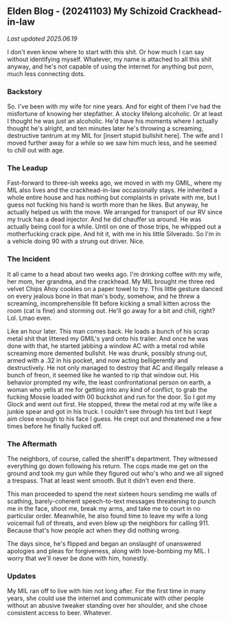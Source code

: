 ## Elden Blog - (20241103) My Schizoid Crackhead-in-law
*Last updated 2025.06.19*

I don't even know where to start with this shit. Or how much I can say without
identifying myself. Whatever, my name is attached to all this shit anyway, and
he's not capable of using the internet for anything but porn, much less
connecting dots.

### Backstory
So. I've been with my wife for nine years. And for eight of them I've had the
misfortune of knowing her stepfather. A stocky lifelong alcoholic. Or at least
I thought he was *just* an alcoholic. He'd have his moments where I actually
thought he's alright, and ten minutes later he's throwing a screaming,
destructive tantrum at my MIL for [insert stupid bullshit here]. The wife and I
moved further away for a while so we saw him much less, and he seemed to chill
out with age.

### The Leadup
Fast-forward to three-ish weeks ago, we moved in with my GMIL, where my MIL
also lives and the crackhead-in-law occasionally stays. He inherited a whole
entire house and has nothing but complaints in private with me, but I guess not
fucking his hand is worth more than he likes. But anyway, he actually helped
us with the move. We arranged for transport of our RV since my truck has a dead
injector. And he did chauffer us around. He was actually being cool for a
while. Until on one of those trips, he whipped out a motherfucking crack pipe.
And hit it, with me in his little Silverado. So I'm in a vehicle doing 90 with
a strung out driver. Nice.

### The Incident
It all came to a head about two weeks ago. I'm drinking coffee with my wife,
her mom, her grandma, and the crackhead. My MIL brought me three red velvet
Chips Ahoy cookies on a paper towel to try. This little gesture danced on every
jealous bone in that man's body, somehow, and he threw a screaming,
incomprehensible fit before kicking a small kitten across the room (cat is
fine) and storming out. He'll go away for a bit and chill, right? Lol. Lmao
even.

Like an hour later. This man comes back. He loads a bunch of his scrap metal
shit that littered my GMIL's yard onto his trailer. And once he was done with
that, he started jabbing a window AC with a metal rod while screaming more
demented bullshit. He was drunk, possibly strung out, armed with a .32 in his
pocket, and now acting belligerently and destructively. He not only managed to
destroy that AC and illegally release a bunch of freon, it seemed like he
wanted to rip that window out. His behavior prompted my wife, the least
confrontational person on earth, a woman who yells at me for getting into any
kind of conflict, to grab the fucking Mossie loaded with 00 buckshot and run
for the door. So I got my Glock and went out first. He stopped, threw the metal
rod at my wife like a junkie spear and got in his truck. I couldn't see through
his tint but I kept aim close enough to his face I guess. He crept out and
threatened me a few times before he finally fucked off.

### The Aftermath
The neighbors, of course, called the sheriff's department. They witnessed
everything go down following his return. The cops made me get on the ground and
took my gun while they figured out who's who and we all signed a trespass. That
at least went smooth. But it didn't even end there.

This man proceeded to spend the next sixteen hours sendimg me walls of
scathing, barely-coherent speech-to-text messages threatening to punch me in
the face, shoot me, break my arms, and take me to court in no particular order.
Meanwhile, he also found time to leave my wife a long voicemail full of
threats, and even blew up the neighbors for calling 911. Because that's how
people act when they did nothing wrong.

The days since, he's flipped and began an onslaught of unanswered apologies and
pleas for forgiveness, along with love-bombing my MIL. I worry that we'll never
be done with him, honestly.

### Updates
My MIL ran off to live with him not long after. For the first time in many
years, she could use the internet and communicate with other people without an
abusive tweaker standing over her shoulder, and she chose consistent access to
beer. Whatever.
